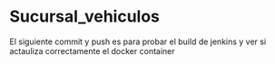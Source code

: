 # Sucursal_vehiculos

El siguiente commit y push es para probar el build de jenkins y ver si actauliza correctamente el docker container 